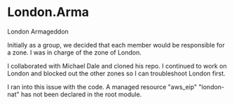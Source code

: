 # London.Arma
London Armageddon  

Initially as a group, we decided that each member would be responsible for a zone. I was in charge of the zone of London.

I collaborated with Michael Dale and cloned his repo. I continued to work on London and blocked out the other zones so I can troubleshoot London first.


I ran into this issue with the code. 
A managed resource "aws_eip" "london-nat" has not been declared in the root module.
